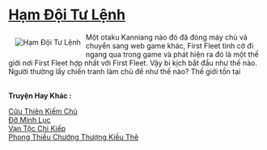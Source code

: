 <a href="https://truyenwiki.net/ham-doi-tu-lenh.36325/" title="Hạm Đội Tư Lệnh"><h1>Hạm Đội Tư Lệnh</h1></a><div style="display:table"><img align="right" style="float: left; padding: 10px;" src="https://truyenwiki.net/a/img/str/src/36325.jpg" alt="Hạm Đội Tư Lệnh">Một otaku Kanniang nào đó đã đóng máy chủ và chuyển sang web game khác, First Fleet tình cờ đi ngang qua trong game và phát hiện ra đó là một thế giới nơi First Fleet hợp nhất với First Fleet. Vậy bi kịch bắt đầu như thế nào. Người thường lấy chiến tranh làm chủ đề như thế nào? Thế giới tồn tại</div><p><br><b>Truyện Hay Khác :</b></p><a href="https://truyenwiki.net/cuu-thien-kiem-chu.36424/" alt="Cửu Thiên Kiếm Chủ">Cửu Thiên Kiếm Chủ</a><br/><a href="https://github.com/nownovels/wikidich/tree/master/truyenhay/36576" alt="Đỡ Minh Lục">Đỡ Minh Lục</a><br/><a href="https://github.com/nownovels/wikidich/tree/master/truyenhay/35054" alt="Vạn Tộc Chi Kiếp">Vạn Tộc Chi Kiếp</a><br/><a href="https://github.com/nownovels/wikidich/tree/master/truyenhay/35570" alt="Phong Thiếu Chưởng Thượng Kiều Thê">Phong Thiếu Chưởng Thượng Kiều Thê</a><br/>